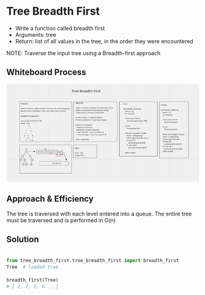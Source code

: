 # Tree Breadth First

- Write a function called breadth first
- Arguments: tree
- Return: list of all values in the tree, in the order they were encountered

NOTE: Traverse the input tree using a Breadth-first approach

## Whiteboard Process

![whiteboard](tree_breadth_first.png)

## Approach & Efficiency

The tree is traversed with each level entered into a queue.
The entire tree must be traversed and is performed in O(n)

## Solution
<!-- Show how to run your code, and examples of it in action -->

```python

from tree_breadth_first.tree_breadth_first import breadth_first
Tree  # loaded tree

breadth_first(Tree)
# [ 2, 7, 5, 6 ...]


```